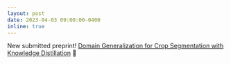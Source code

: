 ```yaml
---
layout: post
date: 2023-04-03 09:00:00-0400
inline: true
---
```


New submitted preprint! [Domain Generalization for Crop Segmentation with Knowledge Distillation](https://arxiv.org/abs/2304.01029) 🌳
